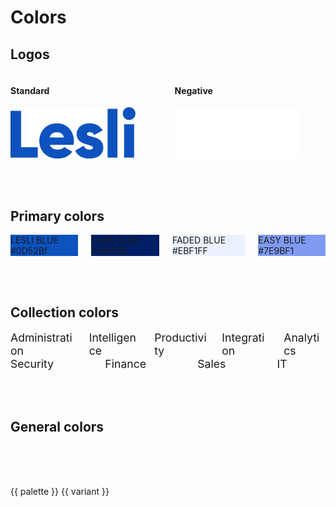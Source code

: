 <script setup>
const palettes_variant = [100, 300, 500, 700, 900]
const palettes = [
    "blue", "lime", "mint", "banana", "orange", "bubble", 
    "berry", "grape", "cocoa", "silver", "slate", "black"
]
</script>

# Colors


## Logos

<div class="columns mt-4">
    <div class="column pt-4 pl-6 pb-6 has-background-grey-lighter">
        <h4 class="mb-2">Standard</h4>
        <img src="../../../public/images/brand/lesli-name.svg" alt="Lesli logo" width="200" />
    </div>
    <div class="column pt-4 pl-6 pb-6 has-background-grey-darker">
        <h4 class="mb-2 has-text-white">Negative</h4>
        <img src="../../../public/images/brand/lesli-name-white.svg" alt="Lesli logo" width="200" />
    </div>
</div>

<br><br>

## Primary colors
<div class="columns mt-1">
    <div class="column">
        <div class="has-text-centered py-6 br-5 has-text-white" style="background:#0d52bf;">
            LESLI BLUE <br> #0D52Bf
        </div>
    </div>
    <div class="column">
        <div class="has-text-centered py-6 br-5 has-text-white" style="background:#001f66;">
            DARK BLUE<br> #001F66
        </div>
    </div>
    <div class="column">
        <div class="has-text-centered py-6 br-5 has-text-info" style="background:#EBF1FF;">
            FADED BLUE <br> #EBF1FF
        </div>
    </div>
    <div class="column">
        <div class="has-text-centered py-6 br-5 has-text-white" style="background:#7E9BF1;">
            EASY BLUE <br> #7E9BF1
        </div>
    </div>
</div>

<br><br>

## Collection colors
<div class="columns mt-1 docs lesli-css-color-collections">
    <div class="column"> 
        <div class="has-text-centered py-6 has-text-white bg-lesli-css-color-collection-administration">
            Administration
        </div>
    </div>
    <div class="column"> 
        <div class="has-text-centered py-6 has-text-white bg-lesli-css-color-collection-intelligence">
            Intelligence
        </div>
    </div>
    <div class="column">
        <div class="has-text-centered py-6 has-text-white bg-lesli-css-color-collection-productivity">
            Productivity
        </div>
    </div>
    <div class="column">
        <div class="has-text-centered py-6 has-text-black bg-lesli-css-color-collection-integration">
            Integration
        </div>
    </div>
    <div class="column">
        <div class="has-text-centered py-6 has-text-black bg-lesli-css-color-collection-analytics">
            Analytics
        </div>
    </div>
</div>
<div class="columns docs lesli-css-color-collections">
    <div class="column">
        <div class="has-text-centered py-6 has-text-black bg-lesli-css-color-collection-security">
            Security
        </div>
    </div>
    <div class="column">
        <div class="has-text-centered py-6 has-text-white bg-lesli-css-color-collection-finance">
            Finance
        </div>
    </div>
    <div class="column">
        <div class="has-text-centered py-6 has-text-white bg-lesli-css-color-collection-sales">
            Sales
        </div>
    </div>
    <div class="column">
        <div class="has-text-centered py-6 has-text-black bg-lesli-css-color-collection-it">
            IT
        </div>
    </div>
</div>

<br><br>

## General colors

<div v-for="palette in palettes" class="columns mt-1 docs lesli-css-colors">
    <div v-for="variant in palettes_variant" class="column">
        <div :class="'bg-lesli-css-color-'+palette+'-'+variant">
        </div>
        <p class="m-0 has-text-centered">
            {{ palette }} {{ variant }}
        </p>
    </div>
</div>

<style>
    .lesli-css-color-collections .column div {
        border-radius: 6px;
        font-size: 1.1rem;
    }
    .lesli-css-colors .column div {
        border-radius: 6px;
        height: 3.2rem;
    }
</style>
